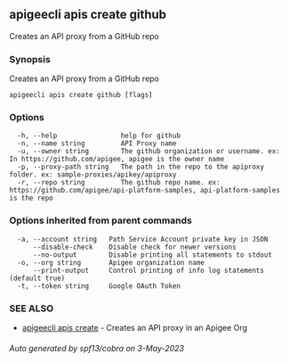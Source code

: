 ## apigeecli apis create github

Creates an API proxy from a GitHub repo

### Synopsis

Creates an API proxy from a GitHub repo

```
apigeecli apis create github [flags]
```

### Options

```
  -h, --help                help for github
  -n, --name string         API Proxy name
  -u, --owner string        The github organization or username. ex: In https://github.com/apigee, apigee is the owner name
  -p, --proxy-path string   The path in the repo to the apiproxy folder. ex: sample-proxies/apikey/apiproxy
  -r, --repo string         The github repo name. ex: https://github.com/apigee/api-platform-samples, api-platform-samples is the repo
```

### Options inherited from parent commands

```
  -a, --account string   Path Service Account private key in JSON
      --disable-check    Disable check for newer versions
      --no-output        Disable printing all statements to stdout
  -o, --org string       Apigee organization name
      --print-output     Control printing of info log statements (default true)
  -t, --token string     Google OAuth Token
```

### SEE ALSO

* [apigeecli apis create](apigeecli_apis_create.md)	 - Creates an API proxy in an Apigee Org

###### Auto generated by spf13/cobra on 3-May-2023
